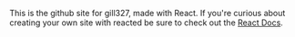 This is the github site for gill327, made with React.  If you're curious about creating your own site with reacted be sure to check out the [React Docs](https://github.com/facebook/create-react-app).
